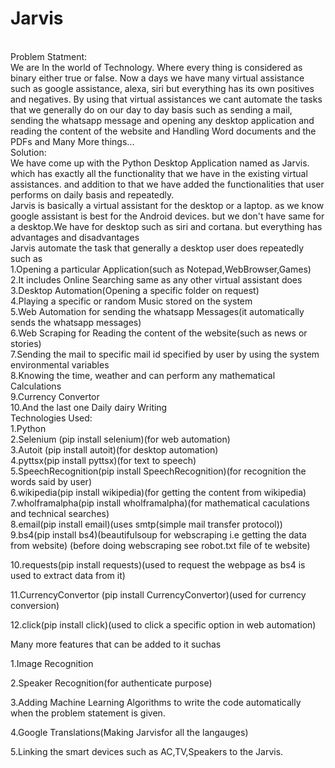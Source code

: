 # Jarvis
<br />
Problem Statment:<br /> We are In the world of Technology. Where every thing is considered as binary either true or false. Now a days we have many virtual assistance such as 
                  google assistance, alexa, siri but everything has its own positives and negatives. By using that virtual assistances we cant automate the tasks that we 
                  generally do on our day to day basis such as sending a mail, sending the whatsapp message and  opening any desktop application and reading the content
                  of the website and Handling Word documents and the PDFs and Many More things...<br />
Solution:<br /> We have come up with the Python Desktop Application named as Jarvis. which has exactly all the functionality that we have in the existing virtual assistances.
          and addition to that we have added the functionalities that user performs on daily basis and repeatedly.
              
<br />
Jarvis is basically a virtual assistant for the desktop or a laptop. as we know google assistant is best for the Android devices.
but we don't have same for a desktop.We have for desktop such as siri and cortana. but everything has advantages and disadvantages
<br />
Jarvis automate the task that generally a desktop user does repeatedly such as 
<br />
1.Opening a particular Application(such as Notepad,WebBrowser,Games)
<br />
2.It includes Online Searching same as any other virtual assistant does
<br />
3.Desktop Automation(Opening a specific folder on request)
<br />
4.Playing a specific or random Music stored on the system
<br />
5.Web Automation for sending the whatsapp Messages(it automatically sends the whatsapp messages)
<br />
6.Web Scraping for Reading the content of the website(such as news or stories)
<br />
7.Sending the mail to specific mail id specified by user by using the system environmental variables
<br />
8.Knowing the time, weather and can perform any mathematical Calculations
<br />
9.Currency Convertor
<br />
10.And the last one Daily dairy Writing
<br />
Technologies Used:
<br />
1.Python
<br />
2.Selenium (pip  install selenium)(for web automation)
<br />
3.Autoit (pip install autoit)(for desktop automation)
<br />
4.pyttsx(pip install pyttsx)(for text to speech)
<br />
5.SpeechRecognition(pip install SpeechRecognition)(for recognition the words said by user)
<br />
6.wikipedia(pip install wikipedia)(for getting the content from wikipedia)
<br />
7.wholframalpha(pip install wholframalpha)(for mathematical caculations and technical searches)
<br />
8.email(pip install email)(uses smtp(simple mail transfer protocol))
<br />
9.bs4(pip install bs4)(beautifulsoup for webscraping i.e getting the data from website)
(before doing webscraping see robot.txt file of te website)

10.requests(pip install requests)(used to request the webpage as bs4 is used to extract data from it)

11.CurrencyConvertor (pip install CurrencyConvertor)(used for currency conversion)

12.click(pip install click)(used to click a specific option in web automation)

Many more features that can be added to it suchas

1.Image Recognition

2.Speaker Recognition(for authenticate purpose) 

3.Adding Machine Learning Algorithms to write the code automatically when the problem
statement is given.

4.Google Translations(Making Jarvisfor all the langauges)

5.Linking the smart devices such as AC,TV,Speakers to the Jarvis.

